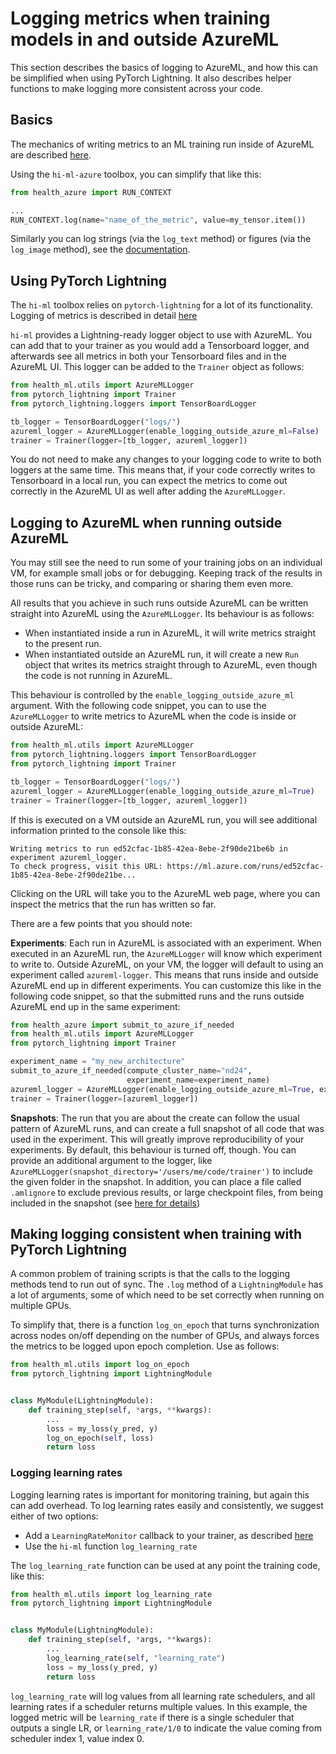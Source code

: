 # Logging metrics when training models in and outside AzureML

This section describes the basics of logging to AzureML, and how this can be simplified when using PyTorch Lightning. It
also describes helper functions to make logging more consistent across your code.

## Basics

The mechanics of writing metrics to an ML training run inside of AzureML are described
[here](https://docs.microsoft.com/en-us/azure/machine-learning/how-to-log-view-metrics).

Using the `hi-ml-azure` toolbox, you can simplify that like this:

```python
from health_azure import RUN_CONTEXT

...
RUN_CONTEXT.log(name="name_of_the_metric", value=my_tensor.item())
```

Similarly you can log strings (via the `log_text` method) or figures (via the `log_image` method), see the
[documentation](https://docs.microsoft.com/en-us/azure/machine-learning/how-to-log-view-metrics).

## Using PyTorch Lightning

The `hi-ml` toolbox relies on `pytorch-lightning` for a lot of its functionality. Logging of metrics is described in
detail
[here](https://pytorch-lightning.readthedocs.io/en/latest/extensions/logging.html)

`hi-ml` provides a Lightning-ready logger object to use with AzureML. You can add that to your trainer as you would add
a Tensorboard logger, and afterwards see all metrics in both your Tensorboard files and in the AzureML UI. This logger
can be added to the `Trainer` object as follows:

```python
from health_ml.utils import AzureMLLogger
from pytorch_lightning import Trainer
from pytorch_lightning.loggers import TensorBoardLogger

tb_logger = TensorBoardLogger("logs/")
azureml_logger = AzureMLLogger(enable_logging_outside_azure_ml=False)
trainer = Trainer(logger=[tb_logger, azureml_logger])
```

You do not need to make any changes to your logging code to write to both loggers at the same time. This means that, if
your code correctly writes to Tensorboard in a local run, you can expect the metrics to come out correctly in the
AzureML UI as well after adding the `AzureMLLogger`.

## Logging to AzureML when running outside AzureML

You may still see the need to run some of your training jobs on an individual VM, for example small jobs or for
debugging. Keeping track of the results in those runs can be tricky, and comparing or sharing them even more.

All results that you achieve in such runs outside AzureML can be written straight into AzureML using the
`AzureMLLogger`. Its behaviour is as follows:

* When instantiated inside a run in AzureML, it will write metrics straight to the present run.
* When instantiated outside an AzureML run, it will create a new `Run` object that writes its metrics straight through
  to AzureML, even though the code is not running in AzureML.

This behaviour is controlled by the `enable_logging_outside_azure_ml` argument. With the following code snippet,
you can to use the `AzureMLLogger` to write metrics to AzureML when the code is inside or outside AzureML:

```python
from health_ml.utils import AzureMLLogger
from pytorch_lightning.loggers import TensorBoardLogger
from pytorch_lightning import Trainer

tb_logger = TensorBoardLogger("logs/")
azureml_logger = AzureMLLogger(enable_logging_outside_azure_ml=True)
trainer = Trainer(logger=[tb_logger, azureml_logger])
```

If this is executed on a VM outside an AzureML run, you will see additional information printed to the console like
this:

```text
Writing metrics to run ed52cfac-1b85-42ea-8ebe-2f90de21be6b in experiment azureml_logger.
To check progress, visit this URL: https://ml.azure.com/runs/ed52cfac-1b85-42ea-8ebe-2f90de21be...
```

Clicking on the URL will take you to the AzureML web page, where you can inspect the metrics that the run has written so
far.

There are a few points that you should note:

**Experiments**: Each run in AzureML is associated with an experiment. When executed in an AzureML run,
the `AzureMLLogger` will know which experiment to write to. Outside AzureML, on your VM, the logger will default to
using an experiment called `azureml-logger`. This means that runs inside and outside AzureML end up in different
experiments. You can customize this like in the following code snippet, so that the submitted runs and the runs outside
AzureML end up in the same experiment:

```python
from health_azure import submit_to_azure_if_needed
from health_ml.utils import AzureMLLogger
from pytorch_lightning import Trainer

experiment_name = "my_new_architecture"
submit_to_azure_if_needed(compute_cluster_name="nd24",
                          experiment_name=experiment_name)
azureml_logger = AzureMLLogger(enable_logging_outside_azure_ml=True, experiment_name=experiment_name)
trainer = Trainer(logger=[azureml_logger])
```

**Snapshots**: The run that you are about the create can follow the usual pattern of AzureML runs, and can create a full
snapshot of all code that was used in the experiment. This will greatly improve reproducibility of your experiments. By
default, this behaviour is turned off, though. You can provide an additional argument to the logger, like
`AzureMLLogger(snapshot_directory='/users/me/code/trainer')` to include the given folder in the snapshot. In addition,
you can place a file called `.amlignore` to exclude previous results, or large checkpoint files, from being included in
the snapshot
(see [here for details](https://docs.microsoft.com/en-us/azure/machine-learning/how-to-save-write-experiment-files#storage-limits-of-experiment-snapshots))


## Making logging consistent when training with PyTorch Lightning

A common problem of training scripts is that the calls to the logging methods tend to run out of sync. The `.log` method
of a `LightningModule` has a lot of arguments, some of which need to be set correctly when running on multiple GPUs.

To simplify that, there is a function `log_on_epoch` that turns synchronization across nodes on/off depending on the
number of GPUs, and always forces the metrics to be logged upon epoch completion. Use as follows:

```python
from health_ml.utils import log_on_epoch
from pytorch_lightning import LightningModule


class MyModule(LightningModule):
    def training_step(self, *args, **kwargs):
        ...
        loss = my_loss(y_pred, y)
        log_on_epoch(self, loss)
        return loss
```

### Logging learning rates

Logging learning rates is important for monitoring training, but again this can add overhead. To log learning rates
easily and consistently, we suggest either of two options:

* Add a `LearningRateMonitor` callback to your trainer, as described
  [here](https://pytorch-lightning.readthedocs.io/en/latest/extensions/generated/pytorch_lightning.callbacks.LearningRateMonitor.html#pytorch_lightning.callbacks.LearningRateMonitor)
* Use the `hi-ml` function `log_learning_rate`

The `log_learning_rate` function can be used at any point the training code, like this:

```python
from health_ml.utils import log_learning_rate
from pytorch_lightning import LightningModule


class MyModule(LightningModule):
    def training_step(self, *args, **kwargs):
        ...
        log_learning_rate(self, "learning_rate")
        loss = my_loss(y_pred, y)
        return loss
```

`log_learning_rate` will log values from all learning rate schedulers, and all learning rates if a scheduler returns
multiple values. In this example, the logged metric will be `learning_rate` if there is a single scheduler that outputs
a single LR, or `learning_rate/1/0` to indicate the value coming from scheduler index 1, value index 0.
